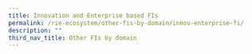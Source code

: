 ```yaml
---
title: Innovation and Enterprise based FIs
permalink: /rie-ecosystem/other-fis-by-domain/innov-enterprise-fi/
description: ""
third_nav_title: Other FIs by domain
---
```

